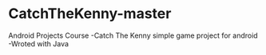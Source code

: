# CatchTheKenny-master
 Android Projects Course 
 -Catch The Kenny simple game project for android 
 -Wroted with Java

 

